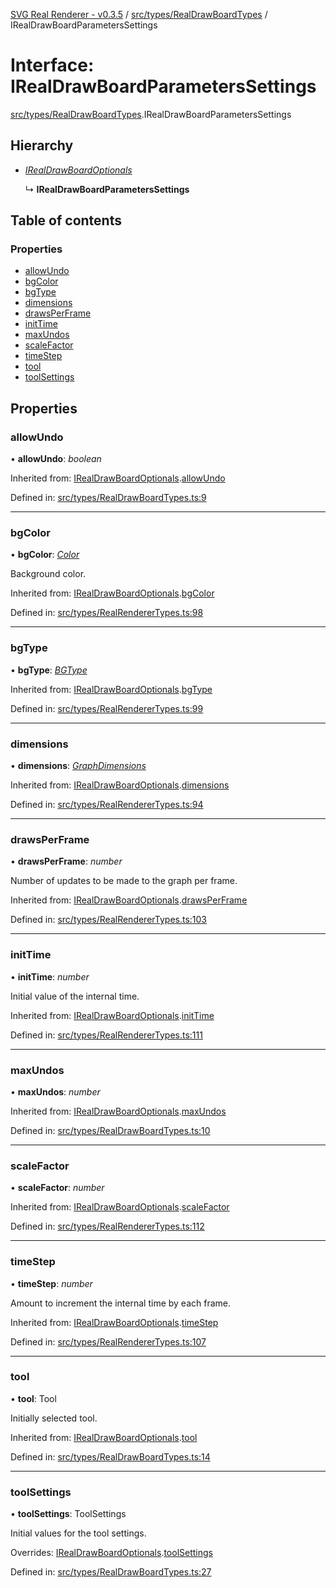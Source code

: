 [SVG Real Renderer - v0.3.5](../docs.md) / [src/types/RealDrawBoardTypes](../modules/src_types_realdrawboardtypes.md) / IRealDrawBoardParametersSettings

# Interface: IRealDrawBoardParametersSettings

[src/types/RealDrawBoardTypes](../modules/src_types_realdrawboardtypes.md).IRealDrawBoardParametersSettings

## Hierarchy

* [*IRealDrawBoardOptionals*](src_types_realdrawboardtypes.irealdrawboardoptionals.md)

  ↳ **IRealDrawBoardParametersSettings**

## Table of contents

### Properties

- [allowUndo](src_types_realdrawboardtypes.irealdrawboardparameterssettings.md#allowundo)
- [bgColor](src_types_realdrawboardtypes.irealdrawboardparameterssettings.md#bgcolor)
- [bgType](src_types_realdrawboardtypes.irealdrawboardparameterssettings.md#bgtype)
- [dimensions](src_types_realdrawboardtypes.irealdrawboardparameterssettings.md#dimensions)
- [drawsPerFrame](src_types_realdrawboardtypes.irealdrawboardparameterssettings.md#drawsperframe)
- [initTime](src_types_realdrawboardtypes.irealdrawboardparameterssettings.md#inittime)
- [maxUndos](src_types_realdrawboardtypes.irealdrawboardparameterssettings.md#maxundos)
- [scaleFactor](src_types_realdrawboardtypes.irealdrawboardparameterssettings.md#scalefactor)
- [timeStep](src_types_realdrawboardtypes.irealdrawboardparameterssettings.md#timestep)
- [tool](src_types_realdrawboardtypes.irealdrawboardparameterssettings.md#tool)
- [toolSettings](src_types_realdrawboardtypes.irealdrawboardparameterssettings.md#toolsettings)

## Properties

### allowUndo

• **allowUndo**: *boolean*

Inherited from: [IRealDrawBoardOptionals](src_types_realdrawboardtypes.irealdrawboardoptionals.md).[allowUndo](src_types_realdrawboardtypes.irealdrawboardoptionals.md#allowundo)

Defined in: [src/types/RealDrawBoardTypes.ts:9](https://github.com/HarshKhandeparkar/svg-real-renderer/blob/f34f0c8/src/types/RealDrawBoardTypes.ts#L9)

___

### bgColor

• **bgColor**: [*Color*](../modules/src_types_realrenderertypes.md#color)

Background color.

Inherited from: [IRealDrawBoardOptionals](src_types_realdrawboardtypes.irealdrawboardoptionals.md).[bgColor](src_types_realdrawboardtypes.irealdrawboardoptionals.md#bgcolor)

Defined in: [src/types/RealRendererTypes.ts:98](https://github.com/HarshKhandeparkar/svg-real-renderer/blob/f34f0c8/src/types/RealRendererTypes.ts#L98)

___

### bgType

• **bgType**: [*BGType*](../modules/src_types_realrenderertypes.md#bgtype)

Inherited from: [IRealDrawBoardOptionals](src_types_realdrawboardtypes.irealdrawboardoptionals.md).[bgType](src_types_realdrawboardtypes.irealdrawboardoptionals.md#bgtype)

Defined in: [src/types/RealRendererTypes.ts:99](https://github.com/HarshKhandeparkar/svg-real-renderer/blob/f34f0c8/src/types/RealRendererTypes.ts#L99)

___

### dimensions

• **dimensions**: [*GraphDimensions*](../modules/src_types_realrenderertypes.md#graphdimensions)

Inherited from: [IRealDrawBoardOptionals](src_types_realdrawboardtypes.irealdrawboardoptionals.md).[dimensions](src_types_realdrawboardtypes.irealdrawboardoptionals.md#dimensions)

Defined in: [src/types/RealRendererTypes.ts:94](https://github.com/HarshKhandeparkar/svg-real-renderer/blob/f34f0c8/src/types/RealRendererTypes.ts#L94)

___

### drawsPerFrame

• **drawsPerFrame**: *number*

Number of updates to be made to the graph per frame.

Inherited from: [IRealDrawBoardOptionals](src_types_realdrawboardtypes.irealdrawboardoptionals.md).[drawsPerFrame](src_types_realdrawboardtypes.irealdrawboardoptionals.md#drawsperframe)

Defined in: [src/types/RealRendererTypes.ts:103](https://github.com/HarshKhandeparkar/svg-real-renderer/blob/f34f0c8/src/types/RealRendererTypes.ts#L103)

___

### initTime

• **initTime**: *number*

Initial value of the internal time.

Inherited from: [IRealDrawBoardOptionals](src_types_realdrawboardtypes.irealdrawboardoptionals.md).[initTime](src_types_realdrawboardtypes.irealdrawboardoptionals.md#inittime)

Defined in: [src/types/RealRendererTypes.ts:111](https://github.com/HarshKhandeparkar/svg-real-renderer/blob/f34f0c8/src/types/RealRendererTypes.ts#L111)

___

### maxUndos

• **maxUndos**: *number*

Inherited from: [IRealDrawBoardOptionals](src_types_realdrawboardtypes.irealdrawboardoptionals.md).[maxUndos](src_types_realdrawboardtypes.irealdrawboardoptionals.md#maxundos)

Defined in: [src/types/RealDrawBoardTypes.ts:10](https://github.com/HarshKhandeparkar/svg-real-renderer/blob/f34f0c8/src/types/RealDrawBoardTypes.ts#L10)

___

### scaleFactor

• **scaleFactor**: *number*

Inherited from: [IRealDrawBoardOptionals](src_types_realdrawboardtypes.irealdrawboardoptionals.md).[scaleFactor](src_types_realdrawboardtypes.irealdrawboardoptionals.md#scalefactor)

Defined in: [src/types/RealRendererTypes.ts:112](https://github.com/HarshKhandeparkar/svg-real-renderer/blob/f34f0c8/src/types/RealRendererTypes.ts#L112)

___

### timeStep

• **timeStep**: *number*

Amount to increment the internal time by each frame.

Inherited from: [IRealDrawBoardOptionals](src_types_realdrawboardtypes.irealdrawboardoptionals.md).[timeStep](src_types_realdrawboardtypes.irealdrawboardoptionals.md#timestep)

Defined in: [src/types/RealRendererTypes.ts:107](https://github.com/HarshKhandeparkar/svg-real-renderer/blob/f34f0c8/src/types/RealRendererTypes.ts#L107)

___

### tool

• **tool**: Tool

Initially selected tool.

Inherited from: [IRealDrawBoardOptionals](src_types_realdrawboardtypes.irealdrawboardoptionals.md).[tool](src_types_realdrawboardtypes.irealdrawboardoptionals.md#tool)

Defined in: [src/types/RealDrawBoardTypes.ts:14](https://github.com/HarshKhandeparkar/svg-real-renderer/blob/f34f0c8/src/types/RealDrawBoardTypes.ts#L14)

___

### toolSettings

• **toolSettings**: ToolSettings

Initial values for the tool settings.

Overrides: [IRealDrawBoardOptionals](src_types_realdrawboardtypes.irealdrawboardoptionals.md).[toolSettings](src_types_realdrawboardtypes.irealdrawboardoptionals.md#toolsettings)

Defined in: [src/types/RealDrawBoardTypes.ts:27](https://github.com/HarshKhandeparkar/svg-real-renderer/blob/f34f0c8/src/types/RealDrawBoardTypes.ts#L27)
